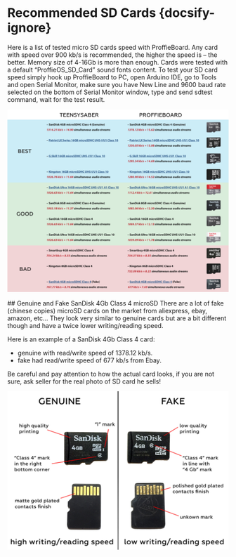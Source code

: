 # Recommended SD Cards {docsify-ignore}

Here is a list of tested micro SD cards speed with ProffieBoard. Any card with speed over 900 kb/s is recommended, the higher the speed is – the better. Memory size of 4-16Gb is more than enough. Cards were tested with a default “ProffieOS_SD_Card” sound fonts content.
To test your SD card speed simply hook up ProffieBoard to PC, open Arduino IDE, go to Tools and open Serial Monitor, make sure you have New Line and 9600 baud rate selected on the bottom of Serial Monitor window, type and send sdtest command, wait for the test result.

![Recommended SD Cards](_media/recommended-sd-cards.png)

## Genuine and Fake SanDisk 4Gb Class 4 microSD
There are a lot of fake (chinese copies) microSD cards on the market from aliexpress, ebay, amazon, etc... They look very similar to genuine cards but are a bit different though and have a twice lower writing/reading speed.  

Here is an example of a SanDisk 4Gb Class 4 card:  
- genuine with read/write speed of 1378.12 kb/s.
- fake had read/write speed of 677 kb/s from Ebay.

Be careful and pay attention to how the actual card looks, if you are not sure, ask seller for the real photo of SD card he sells!

![Genuine/Fake SD Cards](_media/genuine-fake-sd-cards.png)